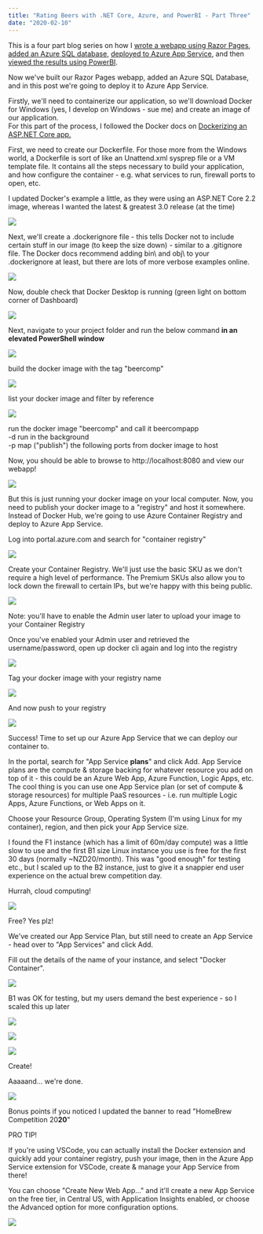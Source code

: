 ```yaml
---
title: "Rating Beers with .NET Core, Azure, and PowerBI - Part Three"
date: "2020-02-10"
---
```


This is a four part blog series on how I [wrote a webapp using Razor Pages](https://sysadminasaservice.blog/2020/02/18/rating-beers-with-net-core-azure-and-powerbi-part-one/), [added an Azure SQL database](https://sysadminasaservice.blog/2020/01/24/rating-beers-with-net-core-azure-and-powerbi-part-two/), [deployed to Azure App Service](https://sysadminasaservice.blog/2020/02/18/rating-beers-with-net-core-azure-and-powerbi-part-three/), and then [viewed the results using PowerBI](https://sysadminasaservice.blog/2020/01/24/rating-beers-with-net-core-azure-and-powerbi-part-four/).

Now we've built our Razor Pages webapp, added an Azure SQL Database, and in this post we're going to deploy it to Azure App Service.

Firstly, we'll need to containerize our application, so we'll download Docker for Windows (yes, I develop on Windows - sue me) and create an image of our application.  
For this part of the process, I followed the Docker docs on [Dockerizing an ASP.NET Core app.](https://docs.docker.com/engine/examples/dotnetcore/)

First, we need to create our Dockerfile. For those more from the Windows world, a Dockerfile is sort of like an Unattend.xml sysprep file or a VM template file. It contains all the steps necessary to build your application, and how configure the container - e.g. what services to run, firewall ports to open, etc.

I updated Docker's example a little, as they were using an ASP.NET Core 2.2 image, whereas I wanted the latest & greatest 3.0 release (at the time)

![](https://sysadminasaservice.files.wordpress.com/2020/01/image-14.png?w=779)

Next, we'll create a .dockerignore file - this tells Docker not to include certain stuff in our image (to keep the size down) - similar to a .gitignore file. The Docker docs recommend adding bin\\ and obj\\ to your .dockerignore at least, but there are lots of more verbose examples online.

![](https://sysadminasaservice.files.wordpress.com/2020/01/image-16.png?w=188)

Now, double check that Docker Desktop is running (green light on bottom corner of Dashboard)

![](https://sysadminasaservice.files.wordpress.com/2020/01/image-17.png?w=1024)

Next, navigate to your project folder and run the below command **in an elevated PowerShell window**

![](https://sysadminasaservice.files.wordpress.com/2020/01/image-18.png?w=313)

build the docker image with the tag "beercomp"

![](https://sysadminasaservice.files.wordpress.com/2020/01/image-19.png?w=876)

list your docker image and filter by reference

![](https://sysadminasaservice.files.wordpress.com/2020/01/image-20.png?w=727)

run the docker image "beercomp" and call it beercompapp  
\-d run in the background  
\-p map ("publish") the following ports from docker image to host

Now, you should be able to browse to http://localhost:8080 and view our webapp!

![](https://sysadminasaservice.files.wordpress.com/2020/01/image-21.png?w=1024)

But this is just running your docker image on your local computer. Now, you need to publish your docker image to a "registry" and host it somewhere. Instead of Docker Hub, we're going to use Azure Container Registry and deploy to Azure App Service.

Log into portal.azure.com and search for "container registry"

![](https://sysadminasaservice.files.wordpress.com/2020/01/image-22.png?w=455)

Create your Container Registry. We'll just use the basic SKU as we don't require a high level of performance. The Premium SKUs also allow you to lock down the firewall to certain IPs, but we're happy with this being public.

![](https://sysadminasaservice.files.wordpress.com/2020/01/image-23.png?w=454)

Note: you'll have to enable the Admin user later to upload your image to your Container Registry

Once you've enabled your Admin user and retrieved the username/password, open up docker cli again and log into the registry

![](https://sysadminasaservice.files.wordpress.com/2020/02/image-8.png?w=789)

Tag your docker image with your registry name

![](https://sysadminasaservice.files.wordpress.com/2020/02/image-9.png?w=708)

And now push to your registry

![](https://sysadminasaservice.files.wordpress.com/2020/02/image-11.png?w=638)

Success! Time to set up our Azure App Service that we can deploy our container to.

In the portal, search for "App Service **plans**" and click Add. App Service plans are the compute & storage backing for whatever resource you add on top of it - this could be an Azure Web App, Azure Function, Logic Apps, etc. The cool thing is you can use one App Service plan (or set of compute & storage resources) for multiple PaaS resources - i.e. run multiple Logic Apps, Azure Functions, or Web Apps on it.

Choose your Resource Group, Operating System (I'm using Linux for my container), region, and then pick your App Service size.

I found the F1 instance (which has a limit of 60m/day compute) was a little slow to use and the first B1 size Linux instance you use is free for the first 30 days (normally ~NZD20/month). This was "good enough" for testing etc., but I scaled up to the B2 instance, just to give it a snappier end user experience on the actual brew competition day.

Hurrah, cloud computing!

![](https://sysadminasaservice.files.wordpress.com/2020/02/image-4.png?w=824)

Free? Yes plz!

We've created our App Service Plan, but still need to create an App Service - head over to "App Services" and click Add.

Fill out the details of the name of your instance, and select "Docker Container".

![](https://sysadminasaservice.files.wordpress.com/2020/02/image-5.png?w=771)

B1 was OK for testing, but my users demand the best experience - so I scaled this up later

![](https://sysadminasaservice.files.wordpress.com/2020/02/image-12.png?w=727)

![](https://sysadminasaservice.files.wordpress.com/2020/02/image-13.png?w=676)

![](https://sysadminasaservice.files.wordpress.com/2020/02/image-14.png?w=695)

Create!

Aaaaand... we're done.

![](https://sysadminasaservice.files.wordpress.com/2020/02/image-15.png?w=1024)

Bonus points if you noticed I updated the banner to read "HomeBrew Competition 20**20**"

PRO TIP!

If you're using VSCode, you can actually install the Docker extension and quickly add your container registry, push your image, then in the Azure App Service extension for VSCode, create & manage your App Service from there!

You can choose "Create New Web App..." and it'll create a new App Service on the free tier, in Central US, with Application Insights enabled, or choose the Advanced option for more configuration options.

![](https://sysadminasaservice.files.wordpress.com/2020/02/image-6.png?w=390)
